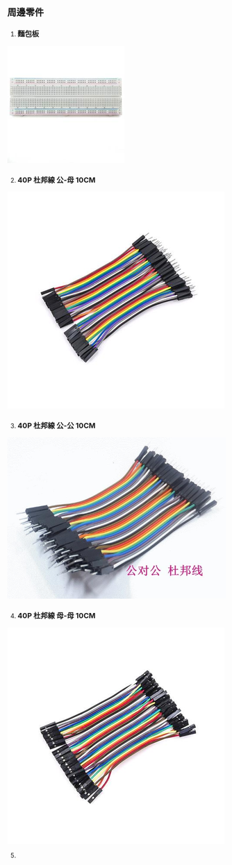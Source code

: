 ## 周邊零件
1. ### 麵包板
![](./images/M30328942_big.jpg)

2. ### 40P 杜邦線 公-母 10CM
![](./images/G3020050-A.jpg)

3. ### 40P 杜邦線 公-公 10CM
![](./images/21709399240680_519.jpg)

4. ### 40P 杜邦線 母-母 10CM
![](./images/G3020052-A.jpg) 

5.
